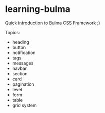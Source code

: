 # learning-bulma

Quick introduction to Bulma CSS Framework ;)

Topics:
- heading
- button
- notification
- tags
- messages
- navbar
- section
- card
- pagination
- level
- form
- table
- grid system